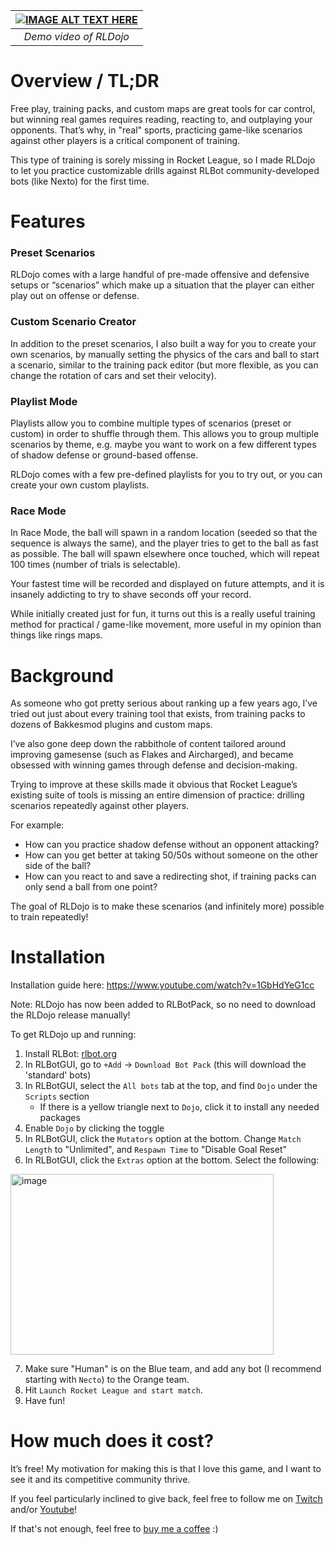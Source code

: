 | [![IMAGE ALT TEXT HERE](https://img.youtube.com/vi/4bHnGBm2Dbw/0.jpg)](https://www.youtube.com/watch?v=4bHnGBm2Dbw) |
|:--:| 
| *Demo video of RLDojo* |

# Overview / TL;DR

Free play, training packs, and custom maps are great tools for car control, but winning real games requires reading, reacting to, and outplaying your opponents. That’s why, in "real" sports, practicing game-like scenarios against other players is a critical component of training.

This type of training is sorely missing in Rocket League, so I made RLDojo to let you practice customizable drills against RLBot community-developed bots (like Nexto) for the first time.

# Features

### Preset Scenarios

RLDojo comes with a large handful of pre-made offensive and defensive setups or “scenarios” which make up a situation that the player can either play out on offense or defense.

### Custom Scenario Creator

In addition to the preset scenarios, I also built a way for you to create your own scenarios, by manually setting the physics of the cars and ball to start a scenario, similar to the training pack editor (but more flexible, as you can change the rotation of cars and set their velocity).

### Playlist Mode

Playlists allow you to combine multiple types of scenarios (preset or custom) in order to shuffle through them. This allows you to group multiple scenarios by theme, e.g. maybe you want to work on a few different types of shadow defense or ground-based offense.

RLDojo comes with a few pre-defined playlists for you to try out, or you can create your own custom playlists.

### Race Mode

In Race Mode, the ball will spawn in a random location (seeded so that the sequence is always the same), and the player tries to get to the ball as fast as possible. The ball will spawn elsewhere once touched, which will repeat 100 times (number of trials is selectable).

Your fastest time will be recorded and displayed on future attempts, and it is insanely addicting to try to shave seconds off your record.

While initially created just for fun, it turns out this is a really useful training method for practical / game-like movement, more useful in my opinion than things like rings maps.

# Background

As someone who got pretty serious about ranking up a few years ago, I’ve tried out just about every training tool that exists, from training packs to dozens of Bakkesmod plugins and custom maps.

I’ve also gone deep down the rabbithole of content tailored around improving gamesense (such as Flakes and Aircharged), and became obsessed with winning games through defense and decision-making.

Trying to improve at these skills made it obvious that Rocket League’s existing suite of tools is missing an entire dimension of practice: drilling scenarios repeatedly against other players.

For example:

- How can you practice shadow defense without an opponent attacking?
- How can you get better at taking 50/50s without someone on the other side of the ball?
- How can you react to and save a redirecting shot, if training packs can only send a ball from one point?

The goal of RLDojo is to make these scenarios (and infinitely more) possible to train repeatedly!

# Installation
Installation guide here: https://www.youtube.com/watch?v=1GbHdYeG1cc

Note: RLDojo has now been added to RLBotPack, so no need to download the RLDojo release manually!

To get RLDojo up and running:
1. Install RLBot: [rlbot.org](https://rlbot.org/)
2. In RLBotGUI, go to `+Add` -> `Download Bot Pack` (this will download the 'standard' bots)
3. In RLBotGUI, select the `All bots` tab at the top, and find `Dojo` under the `Scripts` section
   - If there is a yellow triangle next to `Dojo`, click it to install any needed packages
4. Enable `Dojo` by clicking the toggle
5. In RLBotGUI, click the `Mutators` option at the bottom. Change `Match Length` to "Unlimited", and `Respawn Time` to "Disable Goal Reset"
6. In RLBotGUI, click the `Extras` option at the bottom. Select the following:
 <img width="421" height="289" alt="image" src="https://github.com/user-attachments/assets/a7c5a078-4c64-409a-a16f-a01658826b1a" />

7. Make sure "Human" is on the Blue team, and add any bot (I recommend starting with `Necto`) to the Orange team.
8. Hit `Launch Rocket League and start match`.
9. Have fun!


# How much does it cost?

It’s free! My motivation for making this is that I love this game, and I want to see it and its competitive community thrive.

If you feel particularly inclined to give back, feel free to follow me on [Twitch](https://www.twitch.tv/smoothrik) and/or [Youtube](https://www.youtube.com/@smooth_rik)!

If that's not enough, feel free to [buy me a coffee](buymeacoffee.com/ecolsen74) :)
